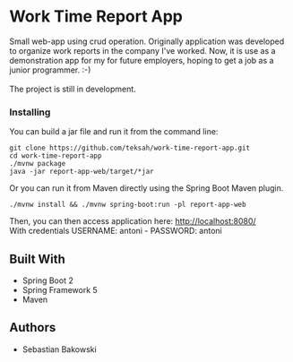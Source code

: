 # Work Time Report App

Small web-app using crud operation. Originally application was developed to organize work reports in the company I've worked.
Now, it is use as a demonstration app for my for future employers, hoping to get a job as a junior programmer. :-)
<br>
<br>
The project is still in development.


### Installing
You can build a jar file and run it from the command line:
```
git clone https://github.com/teksah/work-time-report-app.git
cd work-time-report-app
./mvnw package
java -jar report-app-web/target/*jar
```
Or you can run it from Maven directly using the Spring Boot Maven plugin.

```
./mvnw install && ./mvnw spring-boot:run -pl report-app-web
```


Then, you can then access application here: [http://localhost:8080/](http://localhost:8080/)<br>
With credentials USERNAME: antoni - PASSWORD: antoni




## Built With

* Spring Boot 2
* Spring Framework 5
* Maven

## Authors

* Sebastian Bakowski
